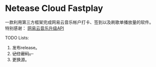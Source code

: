 # Netease Cloud Fastplay
一款利用第三方框架完成网易云音乐帐户打卡、签到以及刷歌单播放量的软件。
特别感谢：
[网易云音乐升级API](https://github.com/ZainCheung/netease-cloud-api)

TODO Lists:

1. 发布release。
2. ~~记住密码。~~
3. 更换源。



